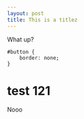 ```yaml
---
layout: post
title: This is a titlez
---
```



What up?

```
#button {
    border: none;
}
```


# test 121

Nooo
